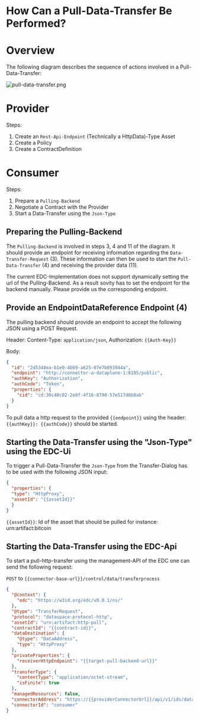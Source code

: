 How Can a Pull-Data-Transfer Be Performed?
========

Overview
========

The following diagram describes the sequence of actions involved in a Pull-Data-Transfer:

![pull-data-transfer.png](images%2Fpull-data-transfer.png)

Provider
========
Steps:
1.  Create an `Rest-Api-Endpoint` (Technically a HttpData)-Type Asset
2.  Create a Policy
3.  Create a ContractDefinition

Consumer
========
Steps:
1. Prepare a `Pulling-Backend`
2. Negotiate a Contract with the Provider
3. Start a Data-Transfer using the `Json-Type`

Preparing the Pulling-Backend
-----------------------------

The `Pulling-Backend` is involved in steps 3, 4 and 11 of the diagram. It should provide an endpoint for receiving information regarding the `Data-Transfer-Request` (3). These information can then be used to start the `Pull-Data-Transfer` (4) and receiving the provider data (11).

The current EDC-Implementation does not support dynamically setting the url of the Pulling-Backend. As a result sovity has to set the endpoint for the backend manually. Please provide us the corresponding endpoint.

Provide an EndpointDataReference Endpoint (4)
---------------------------------------------
The pulling backend should provide an endpoint to accept the following JSON using a POST Request.

Header: Content-Type: `application/json`, Authorization: `{{Auth-Key}}`

Body:
```json
{
  "id": "2d5348ea-b1e0-4b69-a625-07e7b093944a",
  "endpoint": "http://connector-a-dataplane-1:8185/public",
  "authKey": "Authorization",
  "authCode": "Token",
  "properties": {
    "cid": "cd:30c40c02-2e8f-4f16-8790-57e517d8b8ab"
  }
}
```

To pull data a http request to the provided `{{endpoint}}` using the header: `{{authKey}}: {{authCode}}` should be started.

Starting the Data-Transfer using the "Json-Type" using the EDC-Ui
-------------------------------------------------

To trigger a Pull-Data-Transfer the `Json-Type` from the Transfer-Dialog has to be used with the following JSON input:
```json
{
  "properties": {
  "type": "HttpProxy",
  "assetId": "{{assetId}}"
  }
}
```
`{{assetId}}`: Id of the asset that should be pulled for instance: urn:artifact:bitcoin

Starting the Data-Transfer using the EDC-Api
-------------------------------------------------

To start a pull-http-transfer using the management-API of the EDC one can send the following request:

`POST` to `{{connector-base-url}}/control/data/transferprocess`
```json
{
  "@context": {
    "edc": "https://w3id.org/edc/v0.0.1/ns/"
  },
  "@type": "TransferRequest",
  "protocol": "dataspace-protocol-http",
  "assetId": "urn:artifact:http-pull",
  "contractId": "{{contract-id}}",
  "dataDestination": {
    "@type": "DataAddress",
    "type": "HttpProxy"
  },
  "privateProperties": {
    "receiverHttpEndpoint": "{{target-pull-backend-url}}"
  },
  "transferType": {
    "contentType": "application/octet-stream",
    "isFinite": true
  },
  "managedResources": false,
  "connectorAddress": "https://{{providerConnectorUrl}}/api/v1/ids/data",
  "connectorId": "consumer"
}
```
